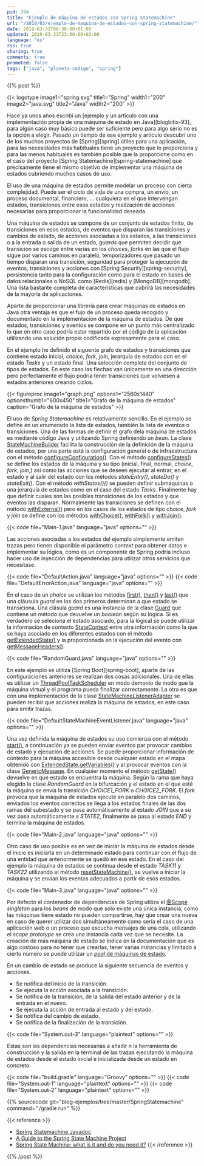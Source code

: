 ```yaml
---
pid: 394
title: "Ejemplo de máquina de estados con Spring Statemachine"
url: "/2019/03/ejemplo-de-maquina-de-estados-con-spring-statemachine/"
date: 2019-03-31T06:30:00+01:00
updated: 2019-03-31T23:00:00+02:00
language: "es"
rss: true
sharing: true
comments: true
promoted: false
tags: ["java", "planeta-codigo", "spring"]
---
```


{{% post %}}

{{< logotype image1="spring.svg" title1="Spring" width1="200" image2="java.svg" title2="Java" width2="200" >}}

Hace ya unos años escribí un [ejemplo y un artículo con una implementación propia de una máquina de estado en Java][blogbitix-93], para algún caso muy básico puede ser suficiente pero para algo serio no es la opción a elegir. Pasado un tiempo de ese ejemplo y artículo descubrí uno de los muchos proyectos de [Spring][spring] útiles para una aplicación, para las necesidades más habítuales tiene un proyecto que lo proporciona y para las menos habituales es también posible que la proporcione como en el caso del proyecto [Spring Statemachine][spring-statemachine] que precisamente tiene el mismo objetivo de implementar una máquina de estados cubriendo muchos casos de uso.

El uso de una máquina de estados permite modelar un proceso con cierta complejidad. Puede ser el ciclo de vida de una compra, un envío, un proceso documental, financiero, ... cualquiera en el que intervengan estados, transiciones entre esos estados y realización de acciones necesarias para proporcionar la funcionalidad deseada.

Una máquina de estados se compone de un conjunto de estados finito, de transiciones en esos estados, de eventos que disparan las transiciones y cambios de estado, de acciones asociadas a los estados, a las transiciones o a la entrada o salida de un estado, _guards_ que permiten decidir que transición se escoge entre varias en los _choices_, _forks_ en las que el flujo sigue por varios caminos en paralelo,     temporizadores que pasado un tiempo disparan una transición, seguridad para proteger la ejecución de eventos, transiciones y acciones con [Spring Security][spring-security], persistencia tanto para la configuración como para el estado en bases de datos relacionales o NoSQL como [Redis][redis] y [MongoDB][mongodb]. Una lista bastante completa de características que cubrirá las necesidades de la mayoría de aplicaciones.

Aparte de proporcionar una librería para crear máquinas de estados en Java otra ventaja es que el fujo de un proceso queda recogido y documentado en la implementación de la máquina de estados. De que estados, transiciones y eventos se compone en un punto más centralizado lo que en otro caso podría estar repartido por el código de la aplicación utilizando una solución propia codificada expresamente para el caso.  

En el ejemplo he definido el siguente grafo de estados y transiciones que contiene estado inicial, _choice_, _fork_, _join_, jerarquía de estados con en el estado _Tasks_ y un estado final. Una selección completa del conjunto de tipos de estados. En este caso las flechas van únicamente en una dirección pero perfectamente el flujo podría tener transiciones que volviesen a estados anteriores creando ciclos.

{{< figureproc
    image1="graph.png" options1="2560x1440" optionsthumb1="600x450" title1="Grafo de la máquina de estados"
    caption="Grafo de la máquina de estados" >}}

El uso de _Spring Statemachine_ es relativamente sencillo. En el ejemplo se define en un enumerado la lista de estados, también la lista de eventos o transiciones. Una de las formas de definir el grafo dela máquina de estados es mediante código Java y utilizando Spring definiendo un _bean_. La clase [StateMachineBuilder](https://docs.spring.io/spring-statemachine/docs/current/api/org/springframework/statemachine/config/StateMachineBuilder.html) facilita la construcción de la definición de la máquina de estados, por una parte está la configuración general o de infraestructura con el método [configureConfiguration()](https://docs.spring.io/spring-statemachine/docs/current/api/org/springframework/statemachine/config/StateMachineBuilder.Builder.html#configureConfiguration--). Con el método [configureStates()](https://docs.spring.io/spring-statemachine/docs/current/api/org/springframework/statemachine/config/StateMachineBuilder.Builder.html#configureStates--) se define los estados de la máquina y su tipo (inicial, final, normal, _choice_, _fork_, _join_,) así como las acciones que se deseen ejecutar al entrar, en el estado y al salir del estado con los métodos _stateEntry()_, _stateDo()_ y _stateExit()_. Con el método _withStates()()_ se pueden definir submáquinas o una jerarquía de estados como en el caso del estado _Tasks_. Finalmente hay que definir cuales son las posibles transiciones de los estados y que eventos las disparan. Normalmente las transiciones se definen con el método [withExternal()](https://docs.spring.io/spring-statemachine/docs/current/api/org/springframework/statemachine/config/builders/StateMachineTransitionConfigurer.html#withExternal--) pero en los casos de los estados de tipo _choice_, _fork_ y _join_ se define con los métodos [withChoice()](https://docs.spring.io/spring-statemachine/docs/current/api/org/springframework/statemachine/config/builders/StateMachineTransitionConfigurer.html#withChoice--), [withFork()](https://docs.spring.io/spring-statemachine/docs/current/api/org/springframework/statemachine/config/builders/StateMachineTransitionConfigurer.html#withFork--) y [withJoin()](https://docs.spring.io/spring-statemachine/docs/current/api/org/springframework/statemachine/config/builders/StateMachineTransitionConfigurer.html#withJoin--).

{{< code file="Main-1.java" language="java" options="" >}}

Las acciones asociadas a los estados del ejemplo simplemente emiten trazas pero tienen disponible el parámetro _context_ para obtener datos e implementar su lógica, como es un componente de Spring podría incluso hacer uso de inyección de dependencias para utilizar otros servicios que necesitase.

{{< code file="DefaultAction.java" language="java" options="" >}}
{{< code file="DefaultErrorAction.java" language="java" options="" >}}

En el caso de un _choice_ se utilizan los métodos [first()](https://docs.spring.io/spring-statemachine/docs/current/api/org/springframework/statemachine/config/configurers/ChoiceTransitionConfigurer.html#first-S-org.springframework.statemachine.guard.Guard-), [then()](https://docs.spring.io/spring-statemachine/docs/current/api/org/springframework/statemachine/config/configurers/ChoiceTransitionConfigurer.html#then-S-org.springframework.statemachine.guard.Guard-) y [last()](https://docs.spring.io/spring-statemachine/docs/current/api/org/springframework/statemachine/config/configurers/ChoiceTransitionConfigurer.html#last-S-) que una cláusula _guard_ en los dos primeros determinan a que estado se transiciona. Una clásula _guard_ es una instancia de la clase [Guard](https://docs.spring.io/spring-statemachine/docs/current/api/org/springframework/statemachine/guard/Guard.html) que contiene un método que devuelve un _boolean_ según su lógica. Si es verdadero se seleciona el estado asociado, para la lógical se puede utilizar la información de contexto [StateContext](https://docs.spring.io/spring-statemachine/docs/current/api/org/springframework/statemachine/StateContext.html) entre otra información como la que se haya asociado en los diferentes estados con el método [getExtendedState()](https://docs.spring.io/spring-statemachine/docs/current/api/org/springframework/statemachine/StateContext.html#getExtendedState--) y la proporcionada en la ejecución del evento con [getMessageHeaders()](https://docs.spring.io/spring-statemachine/docs/current/api/org/springframework/statemachine/StateContext.html#getMessageHeaders--).

{{< code file="RandomGuard.java" language="java" options="" >}}

En este ejemplo se utiliza [Spring Boot][spring-boot], aparte de las configuraciones anteriores se realizan dos cosas adicionales. Una de ellas es utilizar un [ThreadPoolTaskScheduler](https://docs.spring.io/spring-framework/docs/current/javadoc-api/org/springframework/scheduling/concurrent/ThreadPoolTaskScheduler.html) en modo demonio de modo que la máquina virtual y el programa pueda finalizar correctamente. La otra es que con una implementación de la clase [StateMachineListenerAdapter](https://docs.spring.io/spring-statemachine/docs/current/api/org/springframework/statemachine/listener/StateMachineListenerAdapter.html) se pueden recibir que acciones realiza la máquina de estados, en este caso para emitir trazas.

{{< code file="DefaultStateMachineEventListener.java" language="java" options="" >}}

Una vez definida la máquina de estados su uso comienza con el método [start()](https://docs.spring.io/spring-statemachine/docs/current/api/org/springframework/statemachine/region/Region.html#start--), a continuación ya se pueden enviar eventos par provocar cambios de estado y ejecución de acciones. Se puede proporcionar información de contexto para la máquina accesible desde cualquier estado en el mapa obtenido con [ExtendedState.getVariables()](https://docs.spring.io/spring-statemachine/docs/current/api/org/springframework/statemachine/ExtendedState.html#getVariables--) y al provocar eventos con la clase [GenericMessage](https://docs.spring.io/spring/docs/current/javadoc-api/org/springframework/messaging/support/GenericMessage.html). En cualquier momento el método [getState()](https://docs.spring.io/spring-statemachine/docs/current/api/org/springframework/statemachine/support/AbstractStateMachine.html#getState--) devuelve en que estado se encuentra la máquina. Según la rama que haya elegido la clase _RandomGuard_ en la bifurcación y el estado en el que esté la máquina se envía la transición _CHOICE1\_FORK_ o _CHOICE2\_FORK_. El _fork_ provoca que la máquina de estados ejecute en paralelo dos caminos, enviados los eventos correctos se llega a los estados finales de las dos ramas del subestado y se pasa automáticamente al estado _JOIN_ que a su vez pasa automáticamente a _STATE2_, finalmente se pasa al estado _END_ y termina la máquina de estados.

{{< code file="Main-2.java" language="java" options="" >}}

Otro caso de uso posible es en vez de iniciar la máquina de estados desde el inicio es iniciarla en un determinado estado para continuar con el flujo de una entidad que anteriormente se quedó en ese estado. En el caso del ejemplo la máquina de estados se continua desde el estado _TASK11_ y _TASK22_ utilizando el método [resetStateMachine()](https://docs.spring.io/spring-statemachine/docs/current/api/org/springframework/statemachine/support/AbstractStateMachine.html#resetStateMachine-org.springframework.statemachine.StateMachineContext-), se vuelve a iniciar la máquina y se envían los eventos adecuados a partir de esos estados.

{{< code file="Main-3.java" language="java" options="" >}}

Por defecto el contenedor de dependencias de Spring utiliza el [@Scope](https://docs.spring.io/spring/docs/current/javadoc-api/org/springframework/beans/factory/config/Scope.html) _singleton_ para los _beans_ de modo que solo existe una única instancia, como las máquinas tiene estado no pueden compartirse, hay que crear una nueva en caso de querer utilizar dos simultáneamente como sería el caso de una aplicación web o un proceso que escucha mensajes de una cola, utilizando el _scope prototype_ se crea una instancia cada vez que se necesite. La creación de más máquina de estado se indica en la documentación que es algo costoso para no tener que crearlas, tener varias instancias y limitado a cierto número se puede utilizar un [_pool_ de máquinas de estado](https://docs.spring.io/spring-statemachine/docs/2.1.1.RELEASE/reference/htmlsingle/#statemachine-examples-eventservice).

En un cambio de estado se produce la siguiente secuencia de eventos y acciones.

* Se notifica del inicio de la transición.
* Se ejecuta la acción asociada a la transición.
* Se notifica de la transición, de la salida del estado anterior y de la entrada en el nuevo.
* Se ejecuta la acción de entrada al estado y del estado.
* Se notifica del cambio de estado.
* Se notifica de la finalización de la transición.

{{< code file="System.out-3" language="plaintext" options="" >}}

Estas son las dependencias necesarias a añadir n la herramienta de construcción y la salida en la terminal de las trazas ejecutando la máquina de estados desde el estado inicial e inicializada desde un estado en concreto.

{{< code file="build.gradle" language="Groovy" options="" >}}
{{< code file="System.out-1" language="plaintext" options="" >}}
{{< code file="System.out-2" language="plaintext" options="" >}}

{{% sourcecode git="blog-ejemplos/tree/master/SpringStatemachine" command="./gradle run" %}}

{{< reference >}}
* [Spring Statemachine Javadoc](https://docs.spring.io/spring-statemachine/docs/current/api/)
* [A Guide to the Spring State Machine Project](https://www.baeldung.com/spring-state-machine)
* [Spring State Machine: what is it and do you need it?](https://codeburst.io/spring-state-machine-what-is-it-and-do-you-need-it-e894c78f5d84)
{{< /reference >}}

{{% /post %}}
